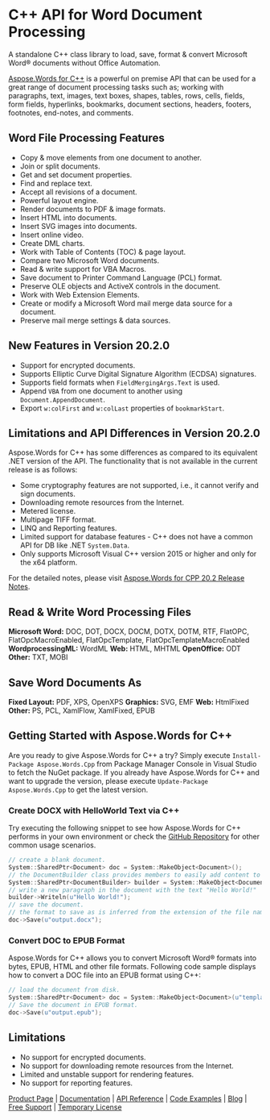 # C++ API for Word Document Processing

A standalone C++ class library to load, save, format & convert Microsoft Word® documents without Office Automation.

[Aspose.Words for C++](https://products.aspose.com/words/cpp) is a powerful on premise API that can be used for a great range of document processing tasks such as; working with paragraphs, text, images, text boxes, shapes, tables, rows, cells, fields, form fields, hyperlinks, bookmarks, document sections, headers, footers, footnotes, end-notes, and comments.

## Word File Processing Features

- Copy & move elements from one document to another.
- Join or split documents.
- Get and set document properties.
- Find and replace text.
- Accept all revisions of a document.
- Powerful layout engine.
- Render documents to PDF & image formats.
- Insert HTML into documents.
- Insert SVG images into documents.
- Insert online video.
- Create DML charts.
- Work with Table of Contents (TOC) & page layout.
- Compare two Microsoft Word documents.
- Read & write support for VBA Macros.
- Save document to Printer Command Language (PCL) format.
- Preserve OLE objects and ActiveX controls in the document.
- Work with Web Extension Elements.
- Create or modify a Microsoft Word mail merge data source for a document.
- Preserve mail merge settings & data sources.

## New Features in Version 20.2.0

- Support for encrypted documents.
- Supports Elliptic Curve Digital Signature Algorithm (ECDSA) signatures.
- Supports field formats when `FieldMergingArgs.Text` is used.
- Append `VBA` from one document to another using `Document.AppendDocument`.
- Export `w:colFirst` and `w:colLast` properties of `bookmarkStart`.

## Limitations and API Differences in Version 20.2.0

Aspose.Words for C++ has some differences as compared to its equivalent .NET version of the API. The functionality that is not available in the current release is as follows:

- Some cryptography features are not supported, i.e., it cannot verify and sign documents.
- Downloading remote resources from the Internet.
- Metered license.
- Multipage TIFF format.
- LINQ and Reporting features.
- Limited support for database features - C++ does not have a common API for DB like .NET `System.Data`.
- Only supports Microsoft Visual C++ version 2015 or higher and only for the x64 platform.

For the detailed notes, please visit [Aspose.Words for CPP 20.2 Release Notes](https://docs.aspose.com/display/wordscpp/Aspose.Words+for+CPP+20.2+Release+Notes).

## Read & Write Word Processing Files

**Microsoft Word:** DOC, DOT, DOCX, DOCM, DOTX, DOTM, RTF, FlatOPC, FlatOpcMacroEnabled, FlatOpcTemplate, FlatOpcTemplateMacroEnabled
**WordprocessingML:** WordML
**Web:** HTML, MHTML
**OpenOffice:** ODT
**Other:** TXT, MOBI

## Save Word Documents As

**Fixed Layout:** PDF, XPS, OpenXPS
**Graphics:** SVG, EMF
**Web:** HtmlFixed
**Other:** PS, PCL, XamlFlow, XamlFixed, EPUB

## Getting Started with Aspose.Words for C++

Are you ready to give Aspose.Words for C++ a try? Simply execute `Install-Package Aspose.Words.Cpp` from Package Manager Console in Visual Studio to fetch the NuGet package. If you already have Aspose.Words for C++ and want to upgrade the version, please execute `Update-Package Aspose.Words.Cpp` to get the latest version.

### Create DOCX with HelloWorld Text via C++

Try executing the following snippet to see how Aspose.Words for C++ performs in your own environment or check the [GitHub Repository](https://github.com/aspose-words/Aspose.Words-for-C) for other common usage scenarios.

```c++
// create a blank document.
System::SharedPtr<Document> doc = System::MakeObject<Document>();
// the DocumentBuilder class provides members to easily add content to a document.
System::SharedPtr<DocumentBuilder> builder = System::MakeObject<DocumentBuilder>(doc);
// write a new paragraph in the document with the text "Hello World!"
builder->Writeln(u"Hello World!");
// save the document. 
// the format to save as is inferred from the extension of the file name.
doc->Save(u"output.docx");
```

### Convert DOC to EPUB Format
Aspose.Words for C++ allows you to convert Microsoft Word® formats into bytes, EPUB, HTML and other file formats. Following code sample displays how to convert a DOC file into an EPUB format using C++:

```c++
// load the document from disk.
System::SharedPtr<Document> doc = System::MakeObject<Document>(u"template.doc");
// Save the document in EPUB format.
doc->Save(u"output.epub"); 
```

## Limitations

- No support for encrypted documents.
- No support for downloading remote resources from the Internet.
- Limited and unstable support for rendering features.
- No support for reporting features.

[Product Page](https://products.aspose.com/words/cpp) | [Documentation](https://docs.aspose.com/display/wordscpp/Home) | [API Reference](https://apireference.aspose.com/cpp/words) | [Code Examples](https://github.com/aspose-words/Aspose.Words-for-C) | [Blog](https://blog.aspose.com/category/words/) | [Free Support](https://forum.aspose.com/c/words) |  [Temporary License](https://purchase.aspose.com/temporary-license)